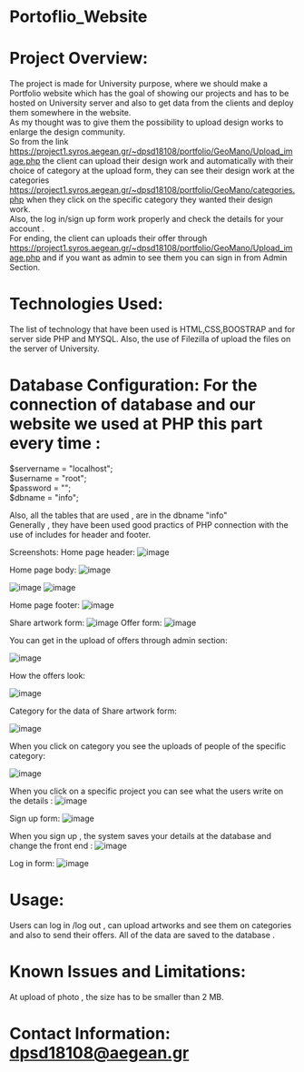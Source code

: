 # Portoflio_Website

# Project Overview:
The project is made for University purpose, where we should make a Portfolio website which has the goal of showing our projects and has to be hosted on University server and also to get data from the clients and deploy them somewhere in the website.<br>
As my thought was to give them the possibility to upload design works to enlarge the design community.<br>
So from the link https://project1.syros.aegean.gr/~dpsd18108/portfolio/GeoMano/Upload_image.php the client can upload their design work and automatically with their choice of category at the upload form, they can see their design work at the categories https://project1.syros.aegean.gr/~dpsd18108/portfolio/GeoMano/categories.php when they click on the specific category they wanted their design work. <br>
Also, the log in/sign up form work properly and check the details for your account . <br>
For ending, the client can uploads their offer through https://project1.syros.aegean.gr/~dpsd18108/portfolio/GeoMano/Upload_image.php and if you want as admin to see them you can sign in from Admin Section. 

# Technologies Used: 
The list of technology that have been used is HTML,CSS,BOOSTRAP and for server side PHP and MYSQL. Also, the use of Filezilla of upload the files on the server of University. 



# Database Configuration: For the connection of database and our website we used at PHP this part every time :
$servername = "localhost"; <br>
$username = "root"; <br>
$password = ""; <br>
$dbname = "info"; <br>

Also, all the tables that are used , are in the dbname "info" <br>
Generally , they have been used good practics of PHP connection with the use of includes for header and footer.<br>

Screenshots:
Home page header: 
![image](https://github.com/dpsd18108/Portoflio_Website/assets/101745590/756a8a34-e0fa-424f-80fe-fad463e181f4)

Home page body: 
![image](https://github.com/dpsd18108/Portoflio_Website/assets/101745590/39b24fcd-81ac-499f-870e-4bd3790eed9a)

![image](https://github.com/dpsd18108/Portoflio_Website/assets/101745590/e1af3124-90ea-46d2-abcc-406cdf69b00a)
![image](https://github.com/dpsd18108/Portoflio_Website/assets/101745590/5a97ef5b-adc9-4500-8cdd-ec15185e6b8e)

Home page footer: 
![image](https://github.com/dpsd18108/Portoflio_Website/assets/101745590/685f88f5-0f16-4db9-9639-dfd049e35a78)

 Share artwork form:
![image](https://github.com/dpsd18108/Portoflio_Website/assets/101745590/607359f3-1ff6-443b-8938-f0443de49d76)
Offer form: 
![image](https://github.com/dpsd18108/Portoflio_Website/assets/101745590/d0a9aad2-b2be-4b25-aa0e-244615218559)

 You can get in the upload of offers through admin section: 

![image](https://github.com/dpsd18108/Portoflio_Website/assets/101745590/cb4adb93-fa0a-44b0-939e-ffc030458109)

 How the offers look: 

![image](https://github.com/dpsd18108/Portoflio_Website/assets/101745590/9e26c305-f781-42a5-b171-d009de0fec18)



Category for the data of Share artwork form: 

![image](https://github.com/dpsd18108/Portoflio_Website/assets/101745590/a0b58931-7a7a-4266-ab77-e0f2d779c0ec)

 When you click on category you see the uploads of people of the specific category: 

![image](https://github.com/dpsd18108/Portoflio_Website/assets/101745590/3376953c-02f4-4740-8e50-9309389dc087)

 When you click on a specific project you can see what the users write on the details : 
![image](https://github.com/dpsd18108/Portoflio_Website/assets/101745590/ebbbf72c-8eda-45e2-85f5-4481ca910aa0)

 Sign up form: 
![image](https://github.com/dpsd18108/Portoflio_Website/assets/101745590/6f372bcf-1b3f-4d98-bef6-4b0259f8552d)

When you sign up , the system saves your details at the database and change the front end : 
![image](https://github.com/dpsd18108/Portoflio_Website/assets/101745590/a0eabe1c-fb84-4475-b5f6-3fd821c22a8a)

 Log in form: 
![image](https://github.com/dpsd18108/Portoflio_Website/assets/101745590/af43c6e8-a7da-40b7-b18a-7e798a2d9cdb)





# Usage:
Users can log in /log out , can upload artworks and see them on categories and also to send their offers. 
All of the data are saved to the database . 

# Known Issues and Limitations: 
At upload of photo , the size has to be smaller than 2 MB.





# Contact Information: dpsd18108@aegean.gr 

